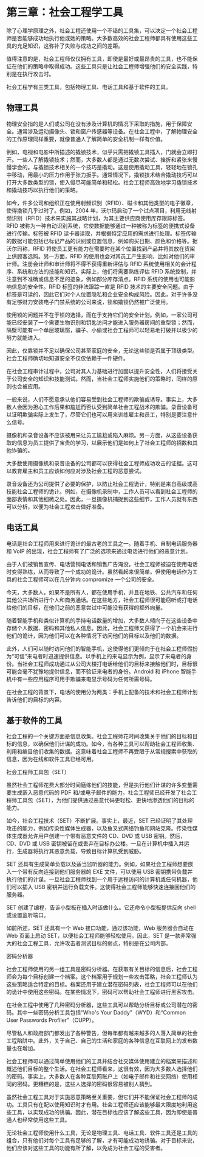 # 第三章：社会工程学工具

除了心理学原理之外，社会工程还使用一个不错的工具集，可以决定一个社会工程师是否能够成功地执行他或她的策略。大多数高效的社会工程师都具有使用这些工具的充足知识，这弥补了失败与成功之间的差距。

值得注意的是，社会工程师仅仅拥有工具，即使是最好或最昂贵的工具，也不能保证在他们的策略中取得成功。这些工具只是让社会工程师增强他们的安全实践，特别是在执行攻击时。

社会工程学有三类工具，包括物理工具、电话工具和基于软件的工具。

## 物理工具

物理安全指的是人们或公司在没有涉及计算机的情况下采取的措施，用于保障安全。通常涉及运动摄像头、锁和窗户传感器等设备。在社会工程中，了解物理安全的工作原理同样重要，就像普通人了解简单的安全机制一样有价值。

例如，电视和电影中所描述的撬锁技术，似乎只需把撬锁工具插入，门就会立即打开。一些人了解撬锁技术；然而，大多数人都是通过无数次尝试、挫折和紧张来慢慢学会的。与撬锁技术相关的一个技巧是撬动。这是使用撬动工具，轻轻地在锁孔中移动，用最小的压力作用于张力扳手。通常情况下，撬锁技术结合撬动技巧可以打开大多数类型的锁，使入侵尽可能简单和轻松。社会工程师高效地学习撬锁技术和撬动技巧以执行他们的策略。

如今，许多公司和组织正在使用射频识别（RFID）、磁卡和其他类型的电子徽章，使得撬锁几乎过时了。例如，2004 年，沃尔玛启动了一个试点项目，利用无线射频识别（RFID）技术来实施其战略计划，为其主要供应商使用库存跟踪标签。RFID 被称为一种自动识别系统，它使数据能够通过一种被称为标签的便携式设备进行传输。标签被 RFID 读卡器读取，并根据特定应用的需求进行处理。标签传输的数据可能包括已标记产品的识别或位置信息，例如购买日期、颜色和价格等。据沃尔玛称，RFID 将使员工更有能力在需要时在某个位置找到产品并将其放在货架上供顾客选购。另一方面，RFID 的使用也会对其员工产生影响，比如对他们的审计师。注册会计师和审计师将不得不获得重新评估与 RFID 系统使用相关的会计程序、系统和方法的技能和知识。实际上，他们将需要熟练评估 RFID 系统控制，并注意到不准确或信息不足的迹象，例如部分库存清点。RFID 系统的使用也可能影响信息的安全性。RFID 标签的非法跟踪一直是 RFID 技术的主要安全问题。由于标签是可读的，因此它们对个人位置隐私和企业安全构成风险。因此，对于许多没有足够财力安装电子门禁系统的公司来说，锁和撬锁仍然被广泛使用。

使用锁的问题并不在于锁的选择，而在于支持它们的安全计划。例如，一家公司可能已经安装了一个需要生物识别和钥匙访问才能进入服务器房间的重型锁；然而，隔壁可能有一个单层玻璃窗，骗子、小偷或社会工程师可以轻易地打破并以极少的努力就能进入。

因此，仅靠锁并不足以确保公司甚至家庭的安全，无论这些锁是否属于顶级类型。社会工程师确切地知道安全不仅仅依赖于一件硬件。

在社会工程审计过程中，公司对其人力基础进行加固以提升安全性，人们将接受关于公司安全的知识和技能测试。然而，当社会工程师实施他们的策略时，同样的原则也会被应用。

一般来说，人们不愿意承认他们容易受到社会工程师的欺骗或诱导。事实上，大多数人会因为担心工作后果和尴尬而否认受到简单社会工程战术的欺骗。录音设备可以证明欺骗实际上发生了，尽管它们也可以用来训练雇主和员工，特别是要注意什么信号。

摄像机和录音设备不应该被用来让员工尴尬或陷入麻烦。另一方面，从这些设备获取的信息为员工提供了宝贵的学习，以展示他们是如何上了社会工程师的招数和其他诈骗的。

大多数使用摄像机和录音设备的公司都可以获得社会工程师成功攻击的证据。这可以教育雇主和员工应该如何应对涉及社会工程的恶意尝试。

录音设备还为公司提供了必要的保护，以防止社会工程诡计，特别是来自高级或高技能社会工程师的诡计。例如，在摄像机录制中，工作人员可以看到社会工程师的面部表情和其他细微之处。因此，一旦摄像机捕捉到这些细节，工作人员就有东西可以分析，以便为社会工程攻击做好准备。

## **电话工具**

电话是社会工程师用来进行诡计的最古老的工具之一。随着手机、自制电话服务器和 VoIP 的出现，社会工程师有了广泛的选项来通过电话进行他们的恶意计划。

由于人们被销售宣传、电话营销电话和销售广告淹没，社会工程师被迫在使用电话时变得熟练，从而导致了一个成功的诡计。虽然看起来很简单，但使用电话作为工具的社会工程师可以在几分钟内 compromize 一个公司的安全。

今天，大多数人，如果不是所有人，都在使用手机，并且在地铁、公共汽车和任何其他公共场所进行个人和商务通话。在这些地方，社会工程师很可能窃听或打电话给他们的目标，在他们之前的恶意尝试中可能没有获得的额外向量。

随着智能手机和类似计算机的手持电话数量的增加，大多数人倾向于在这些设备中存储个人数据、密码和其他私人信息。因此，社会工程师又获得了一个机会来进行他们的诡计，因为他们可以在各种情况下访问他们的目标以及他们的数据。

此外，人们可以随时访问他们的智能手机，这使得他们更倾向于在社会工程师假扮为“可信”来电者时迅速提供信息。以手机上的来电显示为例，显示了来电者的身份。当社会工程师成功通过从公司大楼打电话给他们的目标来接触他们时，目标很可能会毫不犹豫地提供信息，而不验证来电者的身份。Android 和 iPhone 智能手机中有一些应用程序可用于欺骗来电显示号码为任何所需号码。

在社会工程的背景下，电话的使用分为两类：手机上配备的技术和社会工程师计划告诉他们的目标的内容。

## 基于软件的工具

社会工程的一个关键方面是信息收集。社会工程师花时间收集关于他们的目标和目标的信息，以确保他们计谋的成功。如今，有各种工具可以帮助社会工程师收集、利用和编目他们收集的数据。这意味着社会工程师不再受限于从常规搜索中获取的信息，因为在线和软件工具已经可用。

社会工程师工具包（SET）

虽然社会工程师花费大部分时间磨练他们的技能，但是执行他们计谋的许多变量需要生成嵌入恶意代码的 PDF 和/或电子邮件的能力。社会工程师已经开发了社会工程师工具包（SET），为他们提供通过恶意代码更轻松、更快地渗透他们的目标的能力。

如今，社会工程技术（SET）不断扩展。事实上，最近，SET 已经证明了其处理攻击的能力，例如传染性媒体生成器，以及鱼叉式网络钓鱼和网站克隆。传染性媒体生成器允许用户创建一个带有恶意文件的 CD、DVD 或 USB 密钥。然后，CD、DVD 或 USB 密钥被留在或丢弃在目标办公楼。一旦在计算机中插入并运行，生成器将执行其恶意负载，导致目标计算机受到威胁。

SET 还具有生成简单负载以及适当监听器的能力。例如，如果社会工程师想要嵌入一个带有反向连接到他们服务器的 EXE 文件，可以使用 USB 密钥携带负载并执行他们的计谋。一旦社会工程师找到一个用于远程访问的计算机或任何机器，他们可以插入 USB 密钥并运行负载文件。这使得社会工程师能够快速连接回他们的服务器。

SET 创建了编程，告诉小型板在插入时该做什么。它还命令小型板提供反向 shell 或设置监听端口。

如前所述，SET 还具有一个 Web 接口功能，通过该功能，Web 服务器会自动在 Web 页面上启动 SET，以便社会工程师能够轻松使用。因此，SET 是一款非常强大的社会工程工具，允许攻击者测试目标的弱点，特别是在公司内部。

密码分析器

社会工程师使用的另一组工具是密码分析器。在获取有关目标的信息后，社会工程师会为每个目标创建一个档案。这个档案用于规划一些攻击策略，社会工程师认为这些策略适合特定的目标。档案还用于建立潜在密码列表，社会工程师可以在他们的诡计中使用这些密码。在某些情况下，密码可以帮助社会工程师进行黑客攻击。

在社会工程中使用了几种密码分析器，这些工具可以帮助分析目标或公司潜在的密码。其中一些密码分析工具包括“Who's Your Daddy”（WYD）和“Common User Passwords Profiler”（CUPP）。

尽管私人和政府部门都发出了各种警告，但每年都有越来越多的人落入简单的社会工程陷阱中。此外，关于自己、自己的生活和家庭的各种信息在互联网上的发布数量也在增加。

社会工程师可以通过简单使用他们的工具并结合社交媒体使用建立的档案来描述和概述他们目标的整个生活。在社会工程师看来，这很有效，因为大多数人选择他们的密码。事实上，大多数人在各种互联网账户上（如电子邮件和社交网络）使用相同的密码。更糟糕的是，这些人选择的密码很容易被别人猜到。

虽然社会工程工具对于实施恶意策略至关重要，但它们并不能保证社会工程师的成功。工具只有在配以使用知识时才有用。社会工程师还应该能够最大限度地利用这些工具，以实现成功的诱骗。因此，潜在目标也应该了解这些工具，因为即使是普通人也经常使用这些工具。

无论社会工程师使用什么工具，无论是物理工具、电话工具、软件工具还是工具的组合，只有他们对每个工具有足够的了解，才有可能成功地诱骗。对于目标来说，他们应该对这些工具的功能有所了解，以免成为社会工程的受害者。
